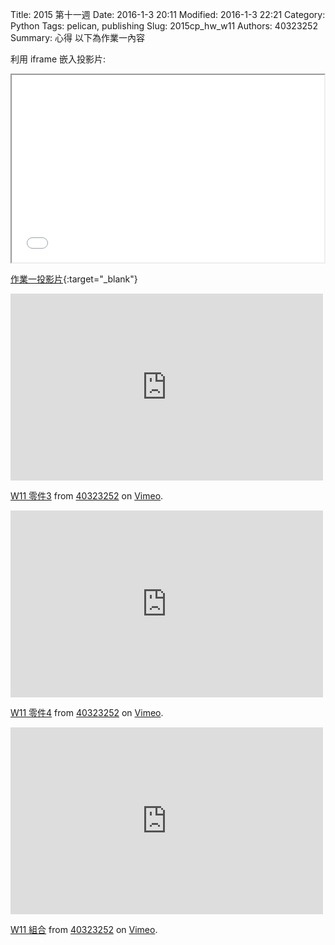 Title: 2015 第十一週
Date: 2016-1-3 20:11
Modified: 2016-1-3 22:21
Category: Python
Tags: pelican, publishing
Slug: 2015cp_hw_w11
Authors: 40323252
Summary: 心得
以下為作業一內容

利用 iframe 嵌入投影片:

<iframe src="simplest5.html" width="500" height="300"></iframe>

[作業一投影片](simplest5.html){:target="_blank"}
<iframe src="https://player.vimeo.com/video/148055922" width="500" height="299" frameborder="0" webkitallowfullscreen mozallowfullscreen allowfullscreen></iframe> <p><a href="https://vimeo.com/148055922">W11 零件3</a> from <a href="https://vimeo.com/user45419779">40323252</a> on <a href="https://vimeo.com">Vimeo</a>.</p>
<iframe src="https://player.vimeo.com/video/148055921" width="500" height="299" frameborder="0" webkitallowfullscreen mozallowfullscreen allowfullscreen></iframe> <p><a href="https://vimeo.com/148055921">W11 零件4</a> from <a href="https://vimeo.com/user45419779">40323252</a> on <a href="https://vimeo.com">Vimeo</a>.</p>
<iframe src="https://player.vimeo.com/video/148779227" width="500" height="299" frameborder="0" webkitallowfullscreen mozallowfullscreen allowfullscreen></iframe> <p><a href="https://vimeo.com/148779227">W11 組合</a> from <a href="https://vimeo.com/user45419779">40323252</a> on <a href="https://vimeo.com">Vimeo</a>.</p>